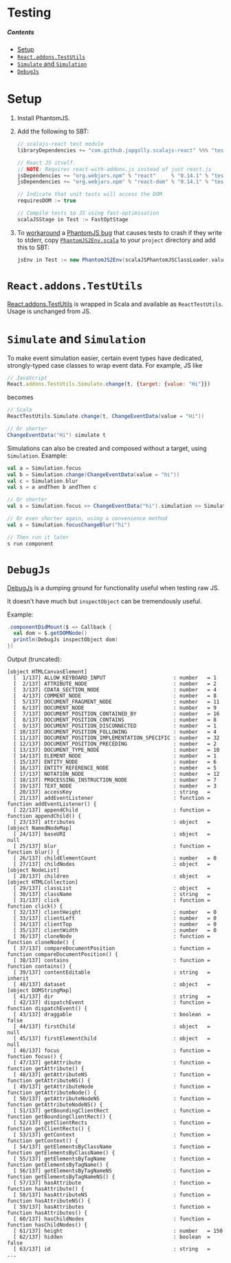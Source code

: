 Testing
=======

##### Contents
- [Setup](#setup)
- [`React.addons.TestUtils`](#reactaddonstestutils)
- [`Simulate` and `Simulation`](#simulate-and-simulation)
- [`DebugJs`](#debugjs)

Setup
=====

1. Install PhantomJS.

2. Add the following to SBT:

    ```scala
    // scalajs-react test module
    libraryDependencies += "com.github.japgolly.scalajs-react" %%% "test" % "0.10.0" % "test"

    // React JS itself.
    // NOTE: Requires react-with-addons.js instead of just react.js
    jsDependencies += "org.webjars.npm" % "react"     % "0.14.1" % "test" / "react-with-addons.js" commonJSName "React"    minified "react-with-addons.min.js",
    jsDependencies += "org.webjars.npm" % "react-dom" % "0.14.1" % "test" / "react-dom.js"         commonJSName "ReactDOM" minified "react-dom.min.js"         dependsOn "react-with-addons.js",

    // Indicate that unit tests will access the DOM
    requiresDOM := true

    // Compile tests to JS using fast-optimisation
    scalaJSStage in Test := FastOptStage
    ```

3. To [workaround](https://github.com/scala-js/scala-js/issues/1555) a [PhantomJS bug](https://github.com/ariya/phantomjs/issues/13112) that causes tests to crash if they write to stderr, copy [`PhantomJS2Env.scala`](../project/PhantomJS2Env.scala) to your `project` directory and add this to SBT:

    ```scala
    jsEnv in Test := new PhantomJS2Env(scalaJSPhantomJSClassLoader.value)
    ```


`React.addons.TestUtils`
========================
[React.addons.TestUtils](https://facebook.github.io/react/docs/test-utils.html) is wrapped in Scala and available as `ReactTestUtils`. Usage is unchanged from JS.


`Simulate` and `Simulation`
===========================
To make event simulation easier, certain event types have dedicated, strongly-typed case classes to wrap event data. For example, JS like
```js
// JavaScript
React.addons.TestUtils.Simulate.change(t, {target: {value: "Hi"}})
```
becomes
```scala
// Scala
ReactTestUtils.Simulate.change(t, ChangeEventData(value = "Hi"))

// Or shorter
ChangeEventData("Hi") simulate t
```

Simulations can also be created and composed without a target, using `Simulation`. Example:
```scala
val a = Simulation.focus
val b = Simulation.change(ChangeEventData(value = "hi"))
val c = Simulation.blur
val s = a andThen b andThen c

// Or shorter
val s = Simulation.focus >> ChangeEventData("hi").simulation >> Simulation.blur

// Or even shorter again, using a convenience method
val s = Simulation.focusChangeBlur("hi")

// Then run it later
s run component
```

`DebugJs`
=========
[DebugJs](src/main/scala/japgolly/scalajs/react/test/DebugJs.scala) is a dumping ground for functionality useful when testing raw JS.

It doesn't have much but `inspectObject` can be tremendously useful.

Example:
```scala
.componentDidMount($ => Callback {
  val dom = $.getDOMNode()
  println(DebugJs inspectObject dom)
})
```

Output (truncated):
```
[object HTMLCanvasElement]
  [  1/137] ALLOW_KEYBOARD_INPUT                      : number   = 1
  [  2/137] ATTRIBUTE_NODE                            : number   = 2
  [  3/137] CDATA_SECTION_NODE                        : number   = 4
  [  4/137] COMMENT_NODE                              : number   = 8
  [  5/137] DOCUMENT_FRAGMENT_NODE                    : number   = 11
  [  6/137] DOCUMENT_NODE                             : number   = 9
  [  7/137] DOCUMENT_POSITION_CONTAINED_BY            : number   = 16
  [  8/137] DOCUMENT_POSITION_CONTAINS                : number   = 8
  [  9/137] DOCUMENT_POSITION_DISCONNECTED            : number   = 1
  [ 10/137] DOCUMENT_POSITION_FOLLOWING               : number   = 4
  [ 11/137] DOCUMENT_POSITION_IMPLEMENTATION_SPECIFIC : number   = 32
  [ 12/137] DOCUMENT_POSITION_PRECEDING               : number   = 2
  [ 13/137] DOCUMENT_TYPE_NODE                        : number   = 10
  [ 14/137] ELEMENT_NODE                              : number   = 1
  [ 15/137] ENTITY_NODE                               : number   = 6
  [ 16/137] ENTITY_REFERENCE_NODE                     : number   = 5
  [ 17/137] NOTATION_NODE                             : number   = 12
  [ 18/137] PROCESSING_INSTRUCTION_NODE               : number   = 7
  [ 19/137] TEXT_NODE                                 : number   = 3
  [ 20/137] accessKey                                 : string   =
  [ 21/137] addEventListener                          : function = function addEventListener() {
  [ 22/137] appendChild                               : function = function appendChild() {
  [ 23/137] attributes                                : object   = [object NamedNodeMap]
  [ 24/137] baseURI                                   : object   = null
  [ 25/137] blur                                      : function = function blur() {
  [ 26/137] childElementCount                         : number   = 0
  [ 27/137] childNodes                                : object   = [object NodeList]
  [ 28/137] children                                  : object   = [object HTMLCollection]
  [ 29/137] classList                                 : object   =
  [ 30/137] className                                 : string   =
  [ 31/137] click                                     : function = function click() {
  [ 32/137] clientHeight                              : number   = 0
  [ 33/137] clientLeft                                : number   = 0
  [ 34/137] clientTop                                 : number   = 0
  [ 35/137] clientWidth                               : number   = 0
  [ 36/137] cloneNode                                 : function = function cloneNode() {
  [ 37/137] compareDocumentPosition                   : function = function compareDocumentPosition() {
  [ 38/137] contains                                  : function = function contains() {
  [ 39/137] contentEditable                           : string   = inherit
  [ 40/137] dataset                                   : object   = [object DOMStringMap]
  [ 41/137] dir                                       : string   =
  [ 42/137] dispatchEvent                             : function = function dispatchEvent() {
  [ 43/137] draggable                                 : boolean  = false
  [ 44/137] firstChild                                : object   = null
  [ 45/137] firstElementChild                         : object   = null
  [ 46/137] focus                                     : function = function focus() {
  [ 47/137] getAttribute                              : function = function getAttribute() {
  [ 48/137] getAttributeNS                            : function = function getAttributeNS() {
  [ 49/137] getAttributeNode                          : function = function getAttributeNode() {
  [ 50/137] getAttributeNodeNS                        : function = function getAttributeNodeNS() {
  [ 51/137] getBoundingClientRect                     : function = function getBoundingClientRect() {
  [ 52/137] getClientRects                            : function = function getClientRects() {
  [ 53/137] getContext                                : function = function getContext() {
  [ 54/137] getElementsByClassName                    : function = function getElementsByClassName() {
  [ 55/137] getElementsByTagName                      : function = function getElementsByTagName() {
  [ 56/137] getElementsByTagNameNS                    : function = function getElementsByTagNameNS() {
  [ 57/137] hasAttribute                              : function = function hasAttribute() {
  [ 58/137] hasAttributeNS                            : function = function hasAttributeNS() {
  [ 59/137] hasAttributes                             : function = function hasAttributes() {
  [ 60/137] hasChildNodes                             : function = function hasChildNodes() {
  [ 61/137] height                                    : number   = 150
  [ 62/137] hidden                                    : boolean  = false
  [ 63/137] id                                        : string   =
...
```
